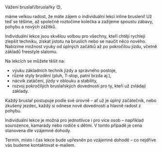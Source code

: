 Vážení bruslaři/bruslařky 😊,

máme velkou radost, že máte zájem o individuální lekci inline bruslení!
Už teď se těšíme, až společně roztočíme kolečka a zažijeme spoustu zábavy, pohybu a nových zážitků.

Individuální lekce jsou skvělou volbou pro všechny, kteří chtějí rychleji zlepšit techniku, získat jistotu na bruslích nebo se naučit něco nového. Nabízíme možnost výuky od úplných začátků až po pokročilou jízdu, včetně základů freestyle slalomu.

Na lekcích se můžete těšit na:
- výuku základních technik jízdy a správného postoje,
- různé styly brzdění (pluh, T-stop, patní brzda aj.),
- nácvik zatáčení, jízdy v oblouku a stability,
- rozvoj pokročilých bruslařských dovedností pro ty, kteří už zvládají základy.

Každý bruslař postupuje podle své úrovně – ať už je úplný začátečník, nebo zkušený jezdec, každý si odnese nové dovednosti a hlavně radost z pohybu.

Individuální lekce je možná pro jednotlivce i pro více osob – například sourozence, kamarády nebo rodiče s dětmi. V tomto případě je cena stanovena dle vzájemné dohody.

Termín, místo i čas lekce bude upřesněn po vzájemné dohodě – co nejdříve vás budeme kontaktovat e-mailem.
